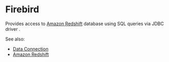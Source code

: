 <!-- TITLE: Redshift -->
<!-- SUBTITLE: -->

# Firebird

Provides access to [Amazon Redshift](https://aws.amazon.com/en/redshift/) database
using SQL queries via JDBC driver . 

See also:

  * [Data Connection](data-connection.md)
  * [Amazon Redshift](https://aws.amazon.com/en/redshift/)
